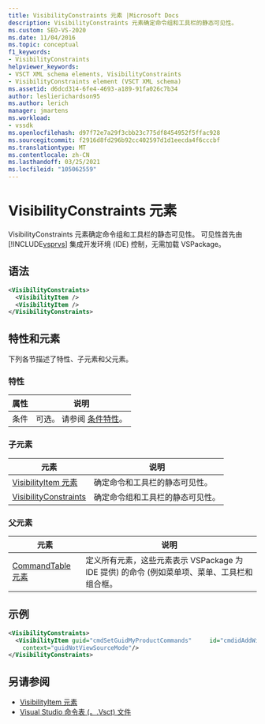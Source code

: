 ```yaml
---
title: VisibilityConstraints 元素 |Microsoft Docs
description: VisibilityConstraints 元素确定命令组和工具栏的静态可见性。
ms.custom: SEO-VS-2020
ms.date: 11/04/2016
ms.topic: conceptual
f1_keywords:
- VisibilityConstraints
helpviewer_keywords:
- VSCT XML schema elements, VisibilityConstraints
- VisibilityConstraints element (VSCT XML schema)
ms.assetid: d6dcd314-6fe4-4693-a189-91fa026c7b34
author: leslierichardson95
ms.author: lerich
manager: jmartens
ms.workload:
- vssdk
ms.openlocfilehash: d97f72e7a29f3cbb23c775df8454952f5ffac928
ms.sourcegitcommit: f2916d8fd296b92cc402597d1d1eecda4f6cccbf
ms.translationtype: MT
ms.contentlocale: zh-CN
ms.lasthandoff: 03/25/2021
ms.locfileid: "105062559"
---
```

# <a name="visibilityconstraints-element"></a>VisibilityConstraints 元素
VisibilityConstraints 元素确定命令组和工具栏的静态可见性。 可见性首先由 [!INCLUDE[vsprvs](../code-quality/includes/vsprvs_md.md)] 集成开发环境 (IDE) 控制，无需加载 VSPackage。

## <a name="syntax"></a>语法

```xml
<VisibilityConstraints>
  <VisibilityItem />
  <VisibilityItem />
</VisibilityConstraints>
```

## <a name="attributes-and-elements"></a>特性和元素
 下列各节描述了特性、子元素和父元素。

### <a name="attributes"></a>特性

|属性|说明|
|---------------|-----------------|
|条件|可选。 请参阅 [条件特性](../extensibility/vsct-xml-schema-conditional-attributes.md)。|

### <a name="child-elements"></a>子元素

|元素|说明|
|-------------|-----------------|
|[VisibilityItem 元素](../extensibility/visibilityitem-element.md)|确定命令和工具栏的静态可见性。|
|[VisibilityConstraints](../extensibility/visibilityconstraints-element.md)|确定命令组和工具栏的静态可见性。|

### <a name="parent-elements"></a>父元素

|元素|说明|
|-------------|-----------------|
|[CommandTable 元素](../extensibility/commandtable-element.md)|定义所有元素，这些元素表示 VSPackage 为 IDE 提供) 的命令 (例如菜单项、菜单、工具栏和组合框。|

## <a name="example"></a>示例

```xml
<VisibilityConstraints>
  <VisibilityItem guid="cmdSetGuidMyProductCommands"     id="cmdidAddWidget"
    context="guidNotViewSourceMode"/>
</VisibilityConstraints>
```

## <a name="see-also"></a>另请参阅
- [VisibilityItem 元素](../extensibility/visibilityitem-element.md)
- [Visual Studio 命令表 (。.Vsct) 文件](../extensibility/internals/visual-studio-command-table-dot-vsct-files.md)

